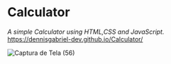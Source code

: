 # Calculator
_A simple Calculator using HTML,CSS and JavaScript._
<br>
https://dennisgabriel-dev.github.io/Calculator/

![Captura de Tela (56)](https://user-images.githubusercontent.com/98679284/219479432-f304a077-8932-48d2-84ef-4be20c60d308.png)
